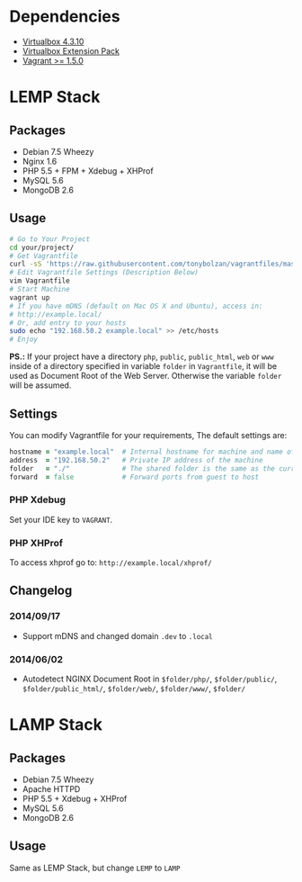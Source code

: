 # Dependencies
- [Virtualbox 4.3.10](https://www.virtualbox.org/wiki/Downloads)
- [Virtualbox Extension Pack](https://www.virtualbox.org/wiki/Downloads)
- [Vagrant >= 1.5.0](http://www.vagrantup.com/downloads.html)

# LEMP Stack

## Packages
- Debian 7.5 Wheezy
- Nginx 1.6
- PHP 5.5 + FPM + Xdebug + XHProf
- MySQL 5.6
- MongoDB 2.6

## Usage
```bash
# Go to Your Project
cd your/project/
# Get Vagrantfile
curl -sS 'https://raw.githubusercontent.com/tonybolzan/vagrantfiles/master/LEMP/Vagrantfile' > Vagrantfile
# Edit Vagrantfile Settings (Description Below)
vim Vagrantfile
# Start Machine
vagrant up
# If you have mDNS (default on Mac OS X and Ubuntu), access in:
# http://example.local/
# Or, add entry to your hosts
sudo echo "192.168.50.2 example.local" >> /etc/hosts
# Enjoy
```
**PS.:** If your project have a directory `php`, `public`, `public_html`, `web` or `www` inside of a directory specified in variable `folder` in `Vagrantfile`, it will be used as Document Root of the Web Server.
Otherwise the variable `folder` will be assumed.

## Settings
You can modify Vagrantfile for your requirements, The default settings are:
```ruby
hostname = "example.local"	# Internal hostname for machine and name of the machine in Virtualbox
address  = "192.168.50.2"	# Private IP address of the machine
folder   = "./"				# The shared folder is the same as the current folder Vagrantfile
forward  = false			# Forward ports from guest to host
```

### PHP Xdebug
Set your IDE key to `VAGRANT`.

### PHP XHProf
To access xhprof go to:
`http://example.local/xhprof/`

## Changelog
### 2014/09/17
- Support mDNS and changed domain `.dev` to `.local`

### 2014/06/02
- Autodetect NGINX Document Root in `$folder/php/`, `$folder/public/`, `$folder/public_html/`, `$folder/web/`, `$folder/www/`, `$folder/`


# LAMP Stack

## Packages
- Debian 7.5 Wheezy
- Apache HTTPD
- PHP 5.5 + Xdebug + XHProf
- MySQL 5.6
- MongoDB 2.6

## Usage
Same as LEMP Stack, but change `LEMP` to `LAMP`

